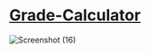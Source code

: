# [Grade-Calculator](https://naman3305.github.io/Grade-Calculator/.)
![Screenshot (16)](https://user-images.githubusercontent.com/59595534/94281400-3640f900-ff6c-11ea-83d5-2c5eebaedeab.png)
